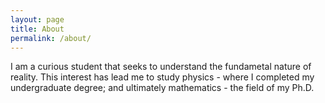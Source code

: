 ```yaml
---
layout: page
title: About
permalink: /about/
---
```


I am a curious student that seeks to understand the fundametal nature of reality. This interest has lead me to study physics - where I completed my undergraduate degree; and ultimately mathematics - the field of my Ph.D. 

